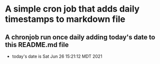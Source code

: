 A simple cron job that adds daily timestamps to markdown file
============================================================
## A chronjob run once daily adding today's date to this README.md file
* today's date is Sat Jun 26 15:21:12 MDT 2021

